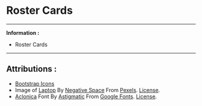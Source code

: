 # Roster Cards

---

**Information :**
- Roster Cards

---

## Attributions :
- [Bootstrap Icons](https://icons.getbootstrap.com/)
- Image of [Laptop](https://images.pexels.com/photos/160107/pexels-photo-160107.jpeg?auto=compress&cs=tinysrgb&dpr=2&h=750&w=1260) By [Negative Space](https://www.pexels.com/@negativespace) From [Pexels](https://www.pexels.com). [License](https://www.pexels.com/license).
- [Aclonica](https://fonts.google.com/specimen/Aclonica) Font By [Astigmatic](https://fonts.google.com/?query=Astigmatic) From [Google Fonts](https://fonts.google.com). [License](https://developers.google.com/fonts).